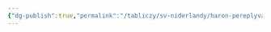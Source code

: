 ```yaml
---
{"dg-publish":true,"permalink":"/tabliczy/sv-niderlandy/haron-pereplyvaet-stiks/","dgPassFrontmatter":true}
---
```




